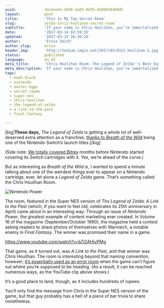 ```yaml
---
uuid:             3ac5ee4a-dd36-4a03-8dfb-d3d99344b9d5
layout:           post
title:            'This Is My Top Secret Room'
slug:             zelda-chris-houlihan-secret-room
subtitle:         'If your name is Chris Houlihan, you’re immortalized, somewhat obscurely, in The Legend of Zelda lore. Here’s why the series features some random guy.'
date:             '2017-03-14 02:59:35'
updated:          '2017-03-15 16:36:24'
author:           'Ernie Smith'
author_slug:      ernie
header_img:       'http://tedium.imgix.net/2017/03/0313_houlihan-1.jpg'
status:           published
language:         en_US
meta_title:       'Chris Houlihan Room: The Legend of Zelda''s Best Easter Egg'
meta_description: 'If your name is Chris Houlihan, you’re immortalized, somewhat obscurely, in The Legend of Zelda lore. Here’s why the series features some random guy.'
tags:
  - hash-blurb
  - nintendo
  - easter-eggs
  - secret-rooms
  - super-nes
  - chris-houlihan
  - the-legend-of-zelda
  - a-link-to-the-past
  - final-fantasy

---
```


[big]**These days,** *The Legend of Zelda* is getting a whole lot of well-deserved extra attention as a franchise, [thanks to *Breath of the Wild*](http://amzn.to/2mlSped) being one of the Nintendo Switch’s launch titles.[/big]

(Side note: [We totally covered Bitrex](http://tedium.co/2016/10/06/bitrex-terrible-flavors/) months before Nintendo started covering its Switch cartridges with it. Yes, we’re ahead of the curve.)

But as interesting as *Breath of the Wild* is, I wanted to spend a minute talking about one of the weirdest things ever to appear on a Nintendo cartridge, ever, let alone a *Legend of Zelda* game. That’s something called the Chris Houlihan Room.

![Nintendo Power](http://tedium.imgix.net/2017/03/0313_ninpower.jpg)

The room, featured in the Super NES version of *The Legend of Zelda: A Link to the Past* (which, if you want to feel old, celebrates its 25th anniversary in April) came about in an interesting way: Through an issue of *Nintendo Power*, the greatest example of content marketing ever created. In Volume 16 of the magazine (September/October 1990), the magazine held a contest asking readers to share photos of themselves with Warmech, a notable enemy in *Final Fantasy*. The winner was promised their name in a game. 

https://www.youtube.com/watch?v=b7i2AHjvPMg

That game, as it turned out, was *A Link to the Past*, and that winner was Chris Houlihan. The room is interesting beyond that naming convention, however; [it’s essentially used as an error room](https://tcrf.net/The_Legend_of_Zelda:_A_Link_to_the_Past#Chris_Houlihan_Room) when the game can’t figure out where you’re supposed to be heading. (As a result, it can be reached numerous ways, as the YouTube clip above shows.)

It’s a good place to land, though, as it includes hundreds of rupees.

You’ll only find the message from Chris in the Super NES version of the game, but that guy probably has a hell of a piece of bar trivia to share nonetheless.
